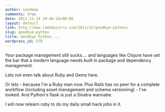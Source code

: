 ```yaml
---
author: sandeep
comments: true
date: 2011-12-14 19:46:14+00:00
layout: default
link: http://www.lambdacurry.com/2011/12/goodbye-python/
slug: goodbye-python
title: Goodbye Python....
wordpress_id: 570
---
```


Your package management still sucks.... and languages like Clojure have set the bar that a modern language needs built in package and dependency management.

Lets not even talk about Ruby and Gems here.

Or lets - because I'm a Ruby man now. Plus Rails has no peer for a complete workflow (including asset management and schema versioning) - I've looked. And Python's flask is just a Sinatra wannabe.

I will now relearn ruby to do my daily small hack jobs in it.
